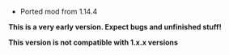 - Ported mod from 1.14.4

**This is a very early version. Expect bugs and unfinished stuff!**

**This version is not compatible with 1.x.x versions**
